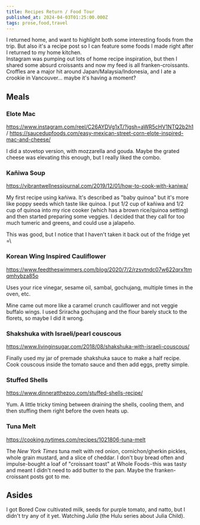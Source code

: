 ```yaml
---
title: Recipes Return / Food Tour
published_at: 2024-04-03T01:25:00.000Z
tags: prose,food,travel
---
```


I returned home, and want to highlight both some interesting foods from the trip.
But also it's a recipe post so I can feature some foods I made right after I returned
to my home kitchen.<br/>
Instagram was pumping out lots of home recipe inspiration, but then I shared
some absurd croissants and now my feed is all franken-croissants. Croffles are a major
hit around Japan/Malaysia/Indonesia, and I ate a crookie in Vancouver... maybe it's
having a moment?

## Meals

### Elote Mac

https://www.instagram.com/reel/C26AYDVg1xT/?igsh=aWR5cHV1NTQ2b2h1 /
https://saucedupfoods.com/easy-mexican-street-corn-elote-inspired-mac-and-cheese/

I did a stovetop version, with mozzarella and gouda. Maybe the grated cheese
was elevating this enough, but I really liked the combo.

### Kañiwa Soup

https://vibrantwellnessjournal.com/2019/12/01/how-to-cook-with-kaniwa/

My first recipe using kañiwa. It's described as "baby quinoa" but it's more like poppy seeds which taste like quinoa.
I put 1/2 cup of kañiwa and 1/2 cup of quinoa into my rice cooker (which has a brown rice/quinoa setting) and then started preparing some veggies. I decided that they call for too much tumeric and greens, and could use a jalapeño.

This was good, but I notice that I haven't taken it back out of the fridge yet =\

### Korean Wing Inspired Cauliflower

https://www.feedtheswimmers.com/blog/2020/7/2/rzsvtndc07w622qrx1tmqmhybza85o

Uses your rice vinegar, sesame oil, sambal, gochujang, multiple times in the oven, etc.

Mine came out more like a caramel crunch cauliflower and not veggie buffalo wings. I used Sriracha gochujang and the flour barely stuck to the florets,
so maybe I did it wrong.

### Shakshuka with Israeli/pearl couscous

https://www.livinginsugar.com/2018/08/shakshuka-with-israeli-couscous/

Finally used my jar of premade shakshuka sauce to make a half recipe. Cook couscous inside the tomato sauce
and then add eggs, pretty simple.

### Stuffed Shells

https://www.dinneratthezoo.com/stuffed-shells-recipe/

Yum.
A little tricky timing between draining the shells, cooling them, and then stuffing them right before
the oven heats up.

### Tuna Melt

https://cooking.nytimes.com/recipes/1021806-tuna-melt

The *New York Times* tuna melt with red onion, cornichon/gherkin pickles, whole grain mustard, and a slice of cheddar. I don't buy bread often and impulse-bought a loaf of "croissant toast" at Whole Foods - this was tasty and meant I didn't need to add butter to the pan.
Maybe the franken-croissant posts got to me.

## Asides

I got Bored Cow cultivated milk, seeds for purple tomato, and natto, but I didn't
try any of it yet. Watching *Julia* (the Hulu series about Julia Child).

<br/>
<br/>
<br/>
